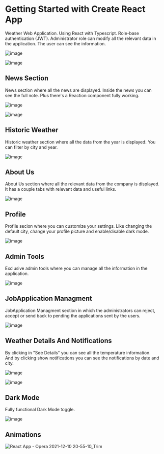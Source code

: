 # Getting Started with Create React App
Weather Web Application. Using React with Typescript. Role-base authentication (JWT). Administrator role can modify all the relevant data in the application. The user can see the information.

![image](https://user-images.githubusercontent.com/92189889/145663803-b50fd664-0314-4923-852d-9708513203df.png)

![image](https://user-images.githubusercontent.com/92189889/145663856-6607e96e-3d4a-424c-9c17-0c5da9cf3811.png)

## News Section
News section where all the news are displayed. Inside the news you can see the full note. Plus there's a Reaction component fully working.

![image](https://user-images.githubusercontent.com/92189889/145663883-fd38bf2e-617f-4617-8e5f-02189d31e872.png)

![image](https://user-images.githubusercontent.com/92189889/145663900-4f3aaede-0be6-4739-af46-dd7d6364979f.png)

## Historic Weather
Historic weather section where all the data from the year is displayed. You can filter by city and year.

![image](https://user-images.githubusercontent.com/92189889/145663984-547d8e52-496e-4f5e-8f4a-eab2bae78ecc.png)

## About Us
About Us section where all the relevant data from the company is displayed. It has a couple tabs with relevant data and useful links.

![image](https://user-images.githubusercontent.com/92189889/145664013-0dc008ad-f56b-4315-9858-f20bcf571964.png)

## Profile
Profile secion where you can customize your settings. Like changing the default city, change your profile picture and enable/disable dark mode.

![image](https://user-images.githubusercontent.com/92189889/145664069-61de59f4-164d-4f88-a53a-7aac080a8532.png)

## Admin Tools
Exclusive admin tools where you can manage all the information in the application.

![image](https://user-images.githubusercontent.com/92189889/145664102-4c2869cb-ea7b-4372-90b4-47b36d7c7888.png)

## JobApplication Managment
JobApplication Managment section in which the administrators can reject, accept or send back to pending the applications sent by the users.

![image](https://user-images.githubusercontent.com/92189889/145664121-1d23102f-bd13-4381-acfa-688b6cb49c54.png)

## Weather Details And Notifications
By clicking in "See Details" you can see all the temperature information. And by clicking show notifications you can see the notifications by date and city.

![image](https://user-images.githubusercontent.com/92189889/145664196-95d1b531-cfe6-421e-b066-246c93b80eca.png)

![image](https://user-images.githubusercontent.com/92189889/145664204-716cc203-f948-4f7a-aa43-800f064e75c7.png)

## Dark Mode
Fully functional Dark Mode toggle.

![image](https://user-images.githubusercontent.com/92189889/145664231-05cd5983-d1ab-43ed-ac4c-f3920bbc2db9.png)

## Animations
![React App - Opera 2021-12-10 20-55-10_Trim](https://user-images.githubusercontent.com/92189889/145664459-826de74a-f503-48b9-8895-9a6ebf7b53fc.gif)








